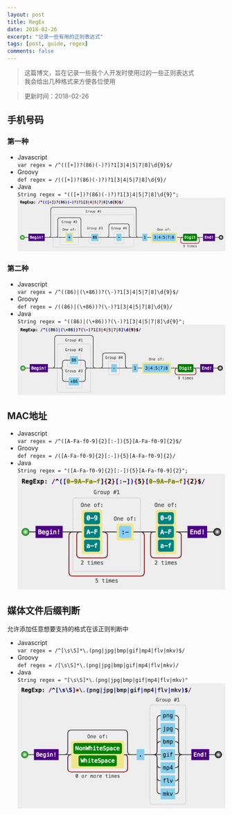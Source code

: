 ```yaml
---
layout: post
title: RegEx
date: 2018-02-26
excerpt: "记录一些有用的正则表达式"
tags: [post, guide, regex]
comments: false
---
```

> 这篇博文，旨在记录一些我个人开发时使用过的一些正则表达式  
我会给出几种格式来方便各位使用

> 更新时间：2018-02-26

## 手机号码  

### 第一种  

* Javascript  
`var regex = /^(([+])?(86)(-)?)?1[3|4|5|7|8]\d{9}$/`  
* Groovy  
`def regex = /(([+])?(86)(-)?)?1[3|4|5|7|8]\d{9}/`  
* Java  
`String regex = "(([+])?(86)(-)?)?1[3|4|5|7|8]\d{9}";`  
![](/assets/img/postPictures/2018-02-26-RegEx/1.png)  

### 第二种  

* Javascript  
`var regex = /^((86)|(\+86))?(\-)?1[3|4|5|7|8]\d{9}$/`  
* Groovy  
`def regex = /((86)|(\+86))?(\-)?1[3|4|5|7|8]\d{9}/`  
* Java  
`String regex = "((86)|(\+86))?(\-)?1[3|4|5|7|8]\d{9}";`  
![](/assets/img/postPictures/2018-02-26-RegEx/2.png)  


## MAC地址  

* Javascript  
`var regex = /^([A-Fa-f0-9]{2}[:-]){5}[A-Fa-f0-9]{2}$/`  
* Groovy  
`def regex = /([A-Fa-f0-9]{2}[:-]){5}[A-Fa-f0-9]{2}/`  
* Java  
`String regex = "([A-Fa-f0-9]{2}[:-]){5}[A-Fa-f0-9]{2}";`  
![](/assets/img/postPictures/2018-02-26-RegEx/3.png)  


## 媒体文件后缀判断  

允许添加任意想要支持的格式在该正则判断中  
* Javascript  
`var regex = /^[\s\S]*\.(png|jpg|bmp|gif|mp4|flv|mkv)$/`  
* Groovy  
`def regex = /[\s\S]*\.(png|jpg|bmp|gif|mp4|flv|mkv)/`  
* Java  
`String regex = "[\s\S]*\.(png|jpg|bmp|gif|mp4|flv|mkv)"`  
![](/assets/img/postPictures/2018-02-26-RegEx/4.png)  

